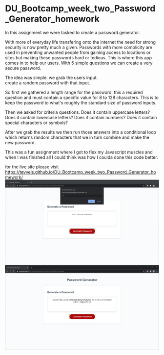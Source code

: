 # DU_Bootcamp_week_two_Password_Generator_homework

In this assignment we were tasked to create a password generator.

With more of everyday life transfering onto the internet the need for strong security is now pretty much a given.
Passwords with more complicity are used in preventing unwanted people from gaining access to locations or sites but making these passwords hard or tedious. This is where this app comes in to help our users. With 5 simple questions we can create a very secure password.

The idea was simple.
we grab the users input.  
create a random password with that input.

So first we gathered a length range for the password. this a required question and must contain a specific value for 8 to 128 characters. This is to keep the password to what's roughly the standard size of password inputs.

Then we asked for criteria questions.
Does it contain uppercase letters?
Does it contain lowercase letters?
Does it contain numbers?
Does it contain special characters or symbols?

After we grab the results we then run those answers into a conditional loop which returns random characters that we in turn combine and make the new password.

This was a fun assignment where I got to flex my Javascript muscles and when I was finished all I could think was how I coulda done this code better.

for the live site please visit https://tevvels.github.io/DU_Bootcamp_week_two_Password_Generator_homework/
![ image of prompt asking for passowrd length](assets/images/genetarlengthquetion.png)
![ image of password results](assets/images/theResults.png)
